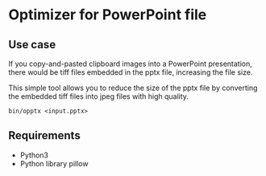# Optimizer for PowerPoint file

## Use case

If you copy-and-pasted clipboard images into a PowerPoint presentation,
there would be tiff files embedded in the pptx file, increasing the file size.

This simple tool allows you to reduce the size of the pptx file by converting
the embedded tiff files into jpeg files with high quality.

```
bin/opptx <input.pptx>
```

## Requirements

- Python3
- Python library pillow

